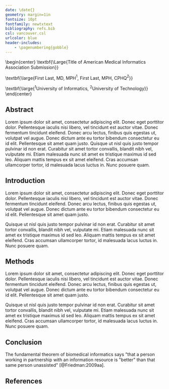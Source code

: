 ```yaml
---
date: \date{}
geometry: margin=1in
fontsize: 10pt
fontfamily: newtxtext
bibliography: refs.bib
csl: vancouver.csl
urlcolor: blue
header-includes:
    - \pagenumbering{gobble}
---
```


\begin{center}
\textbf{\Large{Title of American Medical Informatics Association Submission}}

\textbf{\large{First Last, MD, MPH$^1$, First Last, MPH, CPHQ$^2$}}

\textbf{\large{$^1$University of Informatics, $^2$University of Technology}}
\end{center}

## Abstract

Lorem ipsum dolor sit amet, consectetur adipiscing elit. Donec eget porttitor
dolor. Pellentesque iaculis nisi libero, vel tincidunt est auctor vitae. Donec
fermentum tincidunt eleifend. Donec arcu lectus, finibus quis egestas ut,
volutpat vel augue. Donec dictum ante eu tortor bibendum consectetur eu id
elit. Pellentesque sit amet quam justo. Quisque ut nisl quis justo tempor
pulvinar id non erat. Curabitur sit amet tortor convallis, blandit nibh vel,
vulputate mi. Etiam malesuada nunc sit amet ex tristique maximus id sed leo.
Aliquam mattis tempus ex sit amet eleifend. Cras accumsan ullamcorper tortor,
id malesuada lacus luctus in. Nunc posuere quam.

## Introduction

Lorem ipsum dolor sit amet, consectetur adipiscing elit. Donec eget porttitor
dolor. Pellentesque iaculis nisi libero, vel tincidunt est auctor vitae. Donec
fermentum tincidunt eleifend. Donec arcu lectus, finibus quis egestas ut,
volutpat vel augue. Donec dictum ante eu tortor bibendum consectetur eu id
elit. Pellentesque sit amet quam justo.

Quisque ut nisl quis justo tempor pulvinar id non erat. Curabitur sit amet
tortor convallis, blandit nibh vel, vulputate mi. Etiam malesuada nunc sit amet
ex tristique maximus id sed leo.  Aliquam mattis tempus ex sit amet eleifend.
Cras accumsan ullamcorper tortor, id malesuada lacus luctus in. Nunc posuere
quam.

## Methods

Lorem ipsum dolor sit amet, consectetur adipiscing elit. Donec eget porttitor
dolor. Pellentesque iaculis nisi libero, vel tincidunt est auctor vitae. Donec
fermentum tincidunt eleifend. Donec arcu lectus, finibus quis egestas ut,
volutpat vel augue. Donec dictum ante eu tortor bibendum consectetur eu id
elit. Pellentesque sit amet quam justo.

Quisque ut nisl quis justo tempor pulvinar id non erat. Curabitur sit amet
tortor convallis, blandit nibh vel, vulputate mi. Etiam malesuada nunc sit amet
ex tristique maximus id sed leo.  Aliquam mattis tempus ex sit amet eleifend.
Cras accumsan ullamcorper tortor, id malesuada lacus luctus in. Nunc posuere
quam.

## Conclusion

The fundamental theorem of biomedical informatics says "that a person working
in partnership with an information resource is "better" than that same person
unassisted" [@Friedman:2009aa].

## References
